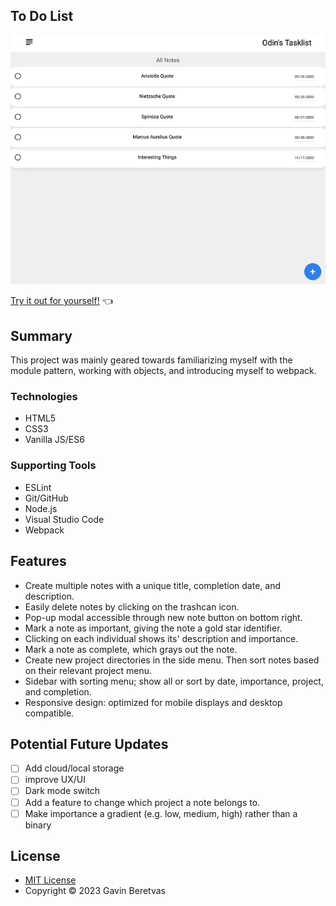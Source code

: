 ## To Do List

![Todolist Gif](todolist_gif.gif)

[Try it out for yourself!](https://gavinberetvas.github.io/todolist/) :point_left:

## Summary 

This project was mainly geared towards familiarizing myself with the module pattern, working with objects, and introducing myself to webpack. 

### Technologies

* HTML5
* CSS3
* Vanilla JS/ES6

### Supporting Tools

* ESLint
* Git/GitHub
* Node.js 
* Visual Studio Code
* Webpack

## Features

* Create multiple notes with a unique title, completion date, and description.
* Easily delete notes by clicking on the trashcan icon.
* Pop-up modal accessible through new note button on bottom right.
* Mark a note as important, giving the note a gold star identifier.
* Clicking on each individual shows its' description and importance. 
* Mark a note as complete, which grays out the note. 
* Create new project directories in the side menu. Then sort notes based on their relevant project menu.
* Sidebar with sorting menu; show all or sort by date, importance, project, and completion.
* Responsive design: optimized for mobile displays and desktop compatible.  

## Potential Future Updates

- [ ] Add cloud/local storage
- [ ] improve UX/UI
- [ ] Dark mode switch
- [ ] Add a feature to change which project a note belongs to.
- [ ] Make importance a gradient (e.g. low, medium, high) rather than a binary

## License

* [MIT License](https://opensource.org/license/mit/)
* Copyright © 2023 Gavin Beretvas


